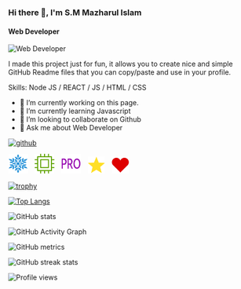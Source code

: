 ### Hi there 👋, I'm S.M Mazharul Islam
#### Web Developer
![Web Developer](https://arturssmirnovs.github.io/github-profile-readme-generator/images/banner.png)

I made this project just for fun, it allows you to create nice and simple GitHub Readme files that you can copy/paste and use in your profile.

Skills: Node JS / REACT / JS / HTML / CSS

- 🔭 I’m currently working on this page. 
- 🌱 I’m currently learning Javascript 
- 👯 I’m looking to collaborate on Github 
- 💬 Ask me about Web Developer 


[<img src='https://cdn.jsdelivr.net/npm/simple-icons@3.0.1/icons/github.svg' alt='github' height='40'>](https://github.com/masum6568)  

<a href='https://archiveprogram.github.com/'><img src='https://raw.githubusercontent.com/acervenky/animated-github-badges/master/assets/acbadge.gif' width='40' height='40'></a> <a href='https://docs.github.com/en/developers'><img src='https://raw.githubusercontent.com/acervenky/animated-github-badges/master/assets/devbadge.gif' width='40' height='40'></a> <a href='https://github.com/pricing'><img src='https://raw.githubusercontent.com/acervenky/animated-github-badges/master/assets/pro.gif' width='40' height='40'></a> <a href='https://stars.github.com/'><img src='https://raw.githubusercontent.com/acervenky/animated-github-badges/master/assets/starbadge.gif' width='35' height='35'></a> <a href='https://docs.github.com/en/github/supporting-the-open-source-community-with-github-sponsors'><img src='https://raw.githubusercontent.com/acervenky/animated-github-badges/master/assets/sponsorbadge.gif' width='35' height='35'></a> 

[![trophy](https://github-profile-trophy.vercel.app/?username=sm-mazharul-islam)](https://github.com/ryo-ma/github-profile-trophy)

[![Top Langs](https://github-readme-stats.vercel.app/api/top-langs/?username=sm-mazharul-islam)](https://github.com/anuraghazra/github-readme-stats)

![GitHub stats](https://github-readme-stats.vercel.app/api?username=sm-mazharul-islam&show_icons=true)  

![GitHub Activity Graph](https://activity-graph.herokuapp.com/graph?username=sm-mazharul-islam)  

![GitHub metrics](https://metrics.lecoq.io/sm-mazharul-islam)  

![GitHub streak stats](https://github-readme-streak-stats.herokuapp.com/?user=sm-mazharul-islam)  

![Profile views](https://gpvc.arturio.dev/sm-mazharul-islam) 
